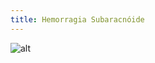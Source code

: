 ```yaml
---
title: Hemorragia Subaracnóide
---
```


![alt](/img/subpages/Neuropatologia/Hemorragia%20subaracnóide.webp)